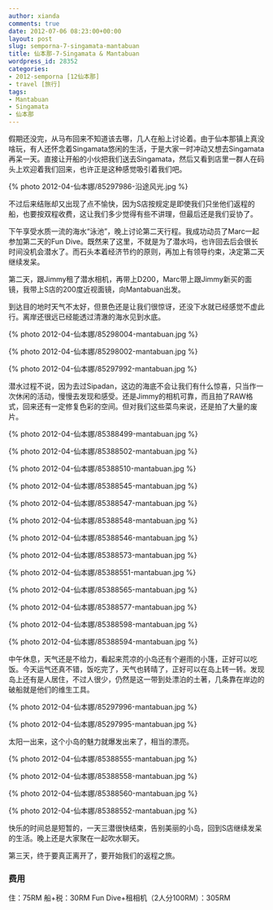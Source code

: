 ```yaml
---
author: xianda
comments: true
date: 2012-07-06 08:23:00+00:00
layout: post
slug: semporna-7-singamata-mantabuan
title: 仙本那-7-Singamata & Mantabuan
wordpress_id: 28352
categories:
- 2012-semporna [12仙本那]
- travel [旅行]
tags:
- Mantabuan
- Singamata
- 仙本那
---
```


假期还没完，从马布回来不知道该去哪，几人在船上讨论着。由于仙本那镇上真没啥玩，有人还怀念着Singamata悠闲的生活，于是大家一时冲动又想去Singamata再呆一天。直接让开船的小伙把我们送去Singamata，然后又看到店里一群人在码头上欢迎着我们回来，也许正是这种感觉吸引着我们吧。

{% photo 2012-04-仙本娜/85297986-沿途风光.jpg %}

不过后来结账却又出现了点不愉快，因为S店按规定是即使我们只坐他们返程的船，也要按双程收费，这让我们多少觉得有些不讲理，但最后还是我们妥协了。

下午享受水质一流的海水“泳池”，晚上讨论第二天行程。我成功动员了Marc一起参加第二天的Fun Dive。既然来了这里，不就是为了潜水吗，也许回去后会很长时间没机会潜水了。而石头本着经济节约的原则，再加上有领导约束，决定第二天继续发呆。

<!-- more -->

第二天，跟Jimmy租了潜水相机，再带上D200，Marc带上跟Jimmy新买的面镜，我带上S店的200度近视面镜，向Mantabuan出发。

到达目的地时天气不太好，但景色还是让我们很惊讶，还没下水就已经感觉不虚此行。离岸还很远已经能透过清澈的海水见到水底。

{% photo 2012-04-仙本娜/85298004-mantabuan.jpg %}

{% photo 2012-04-仙本娜/85298002-mantabuan.jpg %}

{% photo 2012-04-仙本娜/85297992-mantabuan.jpg %}

潜水过程不说，因为去过Sipadan，这边的海底不会让我们有什么惊喜，只当作一次休闲的活动，慢慢去发现和感受。还是Jimmy的相机可靠，而且拍了RAW格式，回来还有一定修复色彩的空间。但对我们这些菜鸟来说，还是拍了大量的废片。

{% photo 2012-04-仙本娜/85388499-mantabuan.jpg %}

{% photo 2012-04-仙本娜/85388502-mantabuan.jpg %}

{% photo 2012-04-仙本娜/85388510-mantabuan.jpg %}

{% photo 2012-04-仙本娜/85388545-mantabuan.jpg %}

{% photo 2012-04-仙本娜/85388547-mantabuan.jpg %}

{% photo 2012-04-仙本娜/85388548-mantabuan.jpg %}

{% photo 2012-04-仙本娜/85388546-mantabuan.jpg %}

{% photo 2012-04-仙本娜/85388573-mantabuan.jpg %}

{% photo 2012-04-仙本娜/85388551-mantabuan.jpg %}

{% photo 2012-04-仙本娜/85388565-mantabuan.jpg %}

{% photo 2012-04-仙本娜/85388577-mantabuan.jpg %}

{% photo 2012-04-仙本娜/85388598-mantabuan.jpg %}

{% photo 2012-04-仙本娜/85388594-mantabuan.jpg %}

中午休息，天气还是不给力，看起来荒凉的小岛还有个避雨的小篷，正好可以吃饭。今天运气还真不错，饭吃完了，天气也转晴了，正好可以在岛上转一转。发现岛上还有是人居住，不过人很少，仍然是这一带到处漂泊的土著，几条靠在岸边的破船就是他们的维生工具。

{% photo 2012-04-仙本娜/85297996-mantabuan.jpg %}

{% photo 2012-04-仙本娜/85297995-mantabuan.jpg %}

太阳一出来，这个小岛的魅力就爆发出来了，相当的漂亮。

{% photo 2012-04-仙本娜/85388555-mantabuan.jpg %}

{% photo 2012-04-仙本娜/85388558-mantabuan.jpg %}

{% photo 2012-04-仙本娜/85388560-mantabuan.jpg %}

{% photo 2012-04-仙本娜/85388552-mantabuan.jpg %}

快乐的时间总是短暂的，一天三潜很快结束，告别美丽的小岛，回到S店继续发呆的生活。晚上还是大家聚在一起吹水聊天。

第三天，终于要真正离开了，要开始我们的返程之旅。

### 费用

住：75RM
船+税：30RM
Fun Dive+租相机（2人分100RM）：305RM

